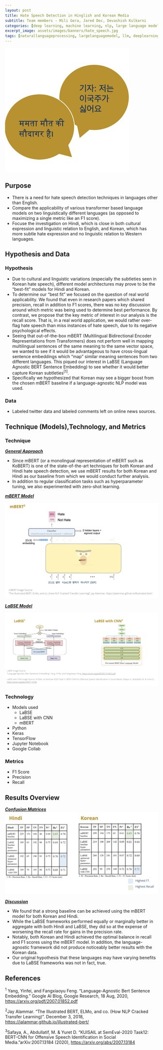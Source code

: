 ```yaml
---
layout: post
title: Hate Speech Detection in Hinglish and Korean Media
subtitle: Team members - Mili Gera, Jared Dec, Devashish Kulkarni
categories: [deep learning, machine learning, nlp, large language model]
excerpt_image: assets/images/banners/hate_speech.jpg
tags: [naturallanguageprocessing, largelanguagemodel, llm, deeplearning, machinelearning]
---
```


![hatespeech](/assets/images/banners/hate_speech.jpg)  

## Purpose

- There is a need for hate speech detection techniques in languages other than English.
- Compare the applicability of various transformer based language models on two linguistically different languages (as opposed to maximizing a single metric like an F1 score).
- Focuse the investigation on Hindi, which is close in both cultural expression and linguistic relation to English, and Korean, which has more subtle hate expression and no linguistic relation to Western languages. 

## Hypothesis and Data

### Hypothesis

- Due to cultural and linguistic variations (especially the subtleties seen in Korean hate speech), different model architectures may prove to be the “best-fit” models for Hindi and Korean.
- To determine our “best fit” we focused on the question of real world applicability.  We found that even in research papers which shared precision, recall in addition to F1 scores, there was no key discussion around which metric was being used to determine best performance. By contrast, we propose that the key metric of interest in our analysis is the recall score. That is, in a real world application, we would rather over-flag hate speech than miss instances of hate speech, due to its negative psychological effects.
- Seeing that out-of-the-box mBERT (Multilingual Bidirectional Encoder Representations from Transformers) does not perform well in mapping multilingual sentences of the same meaning to the same vector space, we wanted to see if it would be advantageous to have cross-lingual sentence embeddings which “map” similar meaning sentences from two different languages. This piqued our interest in LaBSE (Language Agnostic BERT Sentence Embedding) to see whether it would better capture Korean subtleties<sup>[1]</sup>.
- Specifically we hypothesized that Korean may see a bigger boost from the chosen mBERT baseline if a language-agnostic NLP model was used.

### Data

- Labeled twitter data and labeled comments left on online news sources.

## Technique (Models),Technology, and Metrics 

### Technique  

**<ins>*General Approach*</ins>** 
- Since mBERT (or a monolingual representation of mBERT such as KoBERT) is one of the state-of-the-art techniques for both Korean and Hindi hate speech detection, we use mBERT results for both Korean and Hindi as our baseline from which we would conduct further analysis.
- In addition to regular classification tasks such as hyperparameter tuning, we also experimented with zero-shot learning.
   
**<ins>*mBERT Model*</ins>**  

![mbert](/assets/images/banners/mbert.jpg)

**<ins>*LaBSE Model*</ins>**  

![labse](/assets/images/banners/labse.jpg)

### Technology
- Models used
  - LaBSE
  - LaBSE with CNN
  - mBERT
- Python
- Keras
- TensorFlow
- Jupyter Notebook
- Google Collab

### Metrics
- F1 Score
- Precision
- Recall

## Results Overview

**<ins>*Confusion Matrices*</ins>** 
![hate speech results](/assets/images/banners/hatespeechresults.jpg)  

**<ins>*Discussion*</ins>**

- We found that a strong baseline can be achieved using the mBERT model for both Korean and Hindi.
- While the LaBSE frameworks performed equally or marginally better in aggregate with both Hindi and LaBSE, they did so at the expense of worsening the recall rate for gains in the precision rate.
- Notably, both Korean and Hindi achieved the optimal balance in recall and F1 scores using the mBERT model. In addition, the language-agnostic framework did not produce noticeably better results with the Korean data.
- Our original hypothesis that these languages may have varying benefits due to LaBSE frameworks was not in fact, true.


## References

<sup>1</sup> Yang, Yinfei, and Fangxiaoyu Feng. “Language-Agnostic Bert Sentence Embedding.” Google AI Blog, Google Research, 18 Aug, 2020, https://arxiv.org/pdf/2007.01852.pdf

<sup>2</sup>Jay Alammar. “The Illustrated BERT, ELMo, and co. (How NLP Cracked Transfer Learning)”. December 3, 2018, https://jalammar.github.io/illustrated-bert/

<sup>3</sup>Safaya, A., Abdullatif, M. & Yuret D.  “KUISAIL at SemEval-2020 Task12: BERT-CNN for Offensive Speech Identification in Social Media.”arXiv:2007.13184 (2020), https://arxiv.org/abs/2007.13184

  



